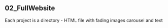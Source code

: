 02_FullWebsite
-----------------

Each project is a directory
    - HTML file with fading images carousel and text
